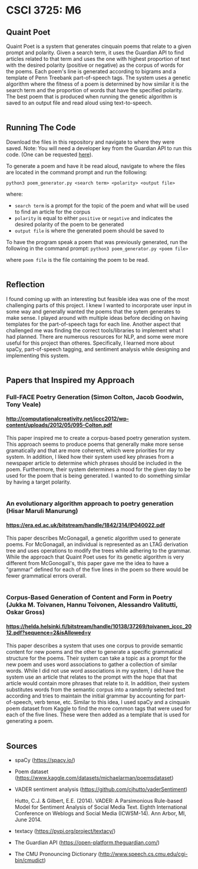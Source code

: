 # CSCI 3725: M6
## Quaint Poet
Quaint Poet is a system that generates cinquain poems that relate to a given prompt and polarity. Given a search term, it uses the Guardian API to find articles related to that term and uses the one with highest proportion of text with the desired polarity (positive or negative) as the corpus of words for the poems. Each poem's line is generated according to bigrams and a template of Penn Treebank part-of-speech tags. The system uses a genetic algorithm where the fitness of a poem is determined by how similar it is the search term and the proportion of words that have the specified polarity. The best poem that is produced when running the genetic algorithm is saved to an output file and read aloud using text-to-speech.
<br />
<br />

## Running The Code
Download the files in this repository and navigate to where they were saved. Note: You will need a developer key from the Guardian API to run this code. (One can be requested [here](https://bonobo.capi.gutools.co.uk/register/developer)).

To generate a poem and have it be read aloud, navigate to where the files are located in the command prompt and run the following:

`python3 poem_generator.py <search term> <polarity> <output file>`

where:  
* `search term` is a prompt for the topic of the poem and what will be used to find an article for the corpus
* `polarity` is equal to either `positive` or `negative` and indicates the desired polarity of the poem to be generated
* `output file` is where the generated poem should be saved to


To have the program speak a poem that was previously generated, run the following in the command prompt:
`python3 poem_generator.py <poem file>`

where `poem file` is the file containing the poem to be read.
<br />
<br />

## Reflection
I found coming up with an interesting but feasible idea was one of the most challenging parts of this project. I knew I wanted to incorporate user input in some way and generally wanted the poems that the sytem generates to make sense. I played around with multiple ideas before deciding on having templates for the part-of-speech tags for each line. Another aspect that challenged me was finding the correct tools/libraries to implement what I had planned. There are numerous resources for NLP, and some were more useful for this project than otheres. Specifically, I learned more about spaCy, part-of-speech tagging, and sentiment analysis while designing and implementing this system.
<br />
<br />


## Papers that Inspired my Approach
### Full-FACE Poetry Generation (Simon Colton, Jacob Goodwin, Tony Veale)
#### http://computationalcreativity.net/iccc2012/wp-content/uploads/2012/05/095-Colton.pdf
This paper inspired me to create a corpus-based poetry generation system. This approach seems to produce poems that generally make more sense gramatically and that are more coherent, which were priorities for my system. In addition, I liked how their system used key phrases from a newspaper article to determine which phrases should be included in the poem. Furthermore, their system determines a mood for the given day to be used for the poem that is being generated. I wanted to do something similar by having a target polarity.
<br />
<br />

### An evolutionary algorithm approach to poetry generation (Hisar Maruli Manurung)
#### https://era.ed.ac.uk/bitstream/handle/1842/314/IP040022.pdf
This paper describes McGonagall, a genetic algorithm used to generate poems. For McGonagall, an individual is represented as an LTAG derivation tree and uses operations to modify the trees while adhering to the grammar. While the approach that Quaint Poet uses for its genetic algorithm is very different from McGonogall's, this paper gave me the idea to have a "grammar" defined for each of the five lines in the poem so there would be fewer grammatical errors overall.
<br />
<br />

### Corpus-Based Generation of Content and Form in Poetry (Jukka M. Toivanen, Hannu Toivonen, Alessandro Valitutti, Oskar Gross)
#### https://helda.helsinki.fi/bitstream/handle/10138/37269/toivanen_iccc_2012.pdf?sequence=2&isAllowed=y
This paper describes a system that uses one corpus to provide semantic content for new poems and the other to generate a specific grammatical structure for the poems. Their system can take a topic as a prompt for the new poem and uses word associations to gather a collection of similar words. While I did not use word associations in my system, I did have the system use an article that relates to the prompt with the hope that that article would contain more phrases that relate to it. In addition, their system substitutes words from the semantic corpus into a randomly selected text according and tries to maintain the initial grammar by accounting for part-of-speech, verb tense, etc. Similar to this idea, I used spaCy and a cinquain poem dataset from Kaggle to find the more common tags that were used for each of the five lines. These were then added as a template that is used for generating a poem.
<br />
<br />

## Sources
* spaCy (https://spacy.io/)
* Poem dataset (https://www.kaggle.com/datasets/michaelarman/poemsdataset)
* VADER sentiment analysis (https://github.com/cjhutto/vaderSentiment)

    Hutto, C.J. & Gilbert, E.E. (2014). VADER: A Parsimonious Rule-based Model for Sentiment Analysis of Social Media Text. Eighth International Conference on Weblogs and Social Media (ICWSM-14). Ann Arbor, MI, June 2014.
* textacy (https://pypi.org/project/textacy/)
* The Guardian API (https://open-platform.theguardian.com/)
* The CMU Pronouncing Dictionary (http://www.speech.cs.cmu.edu/cgi-bin/cmudict)